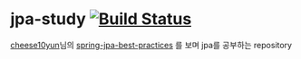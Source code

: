 # jpa-study [![Build Status](https://travis-ci.org/Joonhak/jpa-study.svg?branch=master)](https://travis-ci.org/Joonhak/jpa-study)

[cheese10yun](https://cheese10yun.github.io)님의 [spring-jpa-best-practices](https://github.com/cheese10yun/spring-jpa-best-practices)
를 보며 jpa를 공부하는 repository  
